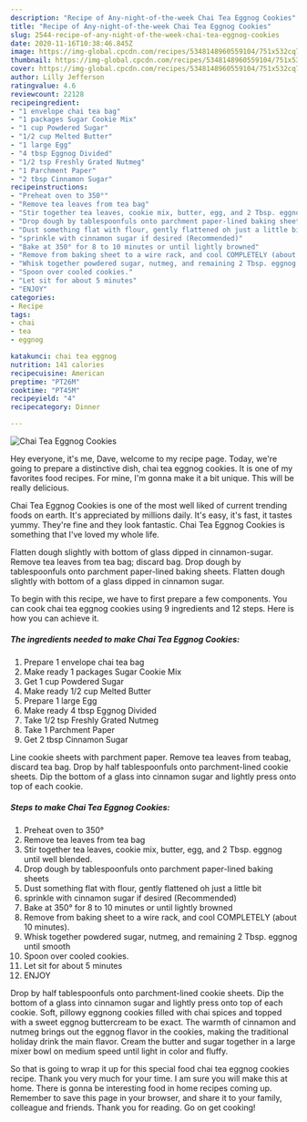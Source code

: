 ```yaml
---
description: "Recipe of Any-night-of-the-week Chai Tea Eggnog Cookies"
title: "Recipe of Any-night-of-the-week Chai Tea Eggnog Cookies"
slug: 2544-recipe-of-any-night-of-the-week-chai-tea-eggnog-cookies
date: 2020-11-16T10:38:46.845Z
image: https://img-global.cpcdn.com/recipes/5348148960559104/751x532cq70/chai-tea-eggnog-cookies-recipe-main-photo.jpg
thumbnail: https://img-global.cpcdn.com/recipes/5348148960559104/751x532cq70/chai-tea-eggnog-cookies-recipe-main-photo.jpg
cover: https://img-global.cpcdn.com/recipes/5348148960559104/751x532cq70/chai-tea-eggnog-cookies-recipe-main-photo.jpg
author: Lilly Jefferson
ratingvalue: 4.6
reviewcount: 22128
recipeingredient:
- "1 envelope chai tea bag"
- "1 packages Sugar Cookie Mix"
- "1 cup Powdered Sugar"
- "1/2 cup Melted Butter"
- "1 large Egg"
- "4 tbsp Eggnog Divided"
- "1/2 tsp Freshly Grated Nutmeg"
- "1 Parchment Paper"
- "2 tbsp Cinnamon Sugar"
recipeinstructions:
- "Preheat oven to 350°"
- "Remove tea leaves from tea bag"
- "Stir together tea leaves, cookie mix, butter, egg, and 2 Tbsp. eggnog until well blended."
- "Drop dough by tablespoonfuls onto parchment paper-lined baking sheets"
- "Dust something flat with flour, gently flattened oh just a little bit"
- "sprinkle with cinnamon sugar if desired (Recommended)"
- "Bake at 350° for 8 to 10 minutes or until lightly browned"
- "Remove from baking sheet to a wire rack, and cool COMPLETELY (about 10 minutes)."
- "Whisk together powdered sugar, nutmeg, and remaining 2 Tbsp. eggnog until smooth"
- "Spoon over cooled cookies."
- "Let sit for about 5 minutes"
- "ENJOY"
categories:
- Recipe
tags:
- chai
- tea
- eggnog

katakunci: chai tea eggnog 
nutrition: 141 calories
recipecuisine: American
preptime: "PT26M"
cooktime: "PT45M"
recipeyield: "4"
recipecategory: Dinner

---
```



![Chai Tea Eggnog Cookies](https://img-global.cpcdn.com/recipes/5348148960559104/751x532cq70/chai-tea-eggnog-cookies-recipe-main-photo.jpg)

Hey everyone, it's me, Dave, welcome to my recipe page. Today, we're going to prepare a distinctive dish, chai tea eggnog cookies. It is one of my favorites food recipes. For mine, I'm gonna make it a bit unique. This will be really delicious.

Chai Tea Eggnog Cookies is one of the most well liked of current trending foods on earth. It's appreciated by millions daily. It's easy, it's fast, it tastes yummy. They're fine and they look fantastic. Chai Tea Eggnog Cookies is something that I've loved my whole life.

Flatten dough slightly with bottom of glass dipped in cinnamon-sugar. Remove tea leaves from tea bag; discard bag. Drop dough by tablespoonfuls onto parchment paper-lined baking sheets. Flatten dough slightly with bottom of a glass dipped in cinnamon sugar.


To begin with this recipe, we have to first prepare a few components. You can cook chai tea eggnog cookies using 9 ingredients and 12 steps. Here is how you can achieve it.

<!--inarticleads1-->

##### The ingredients needed to make Chai Tea Eggnog Cookies:

1. Prepare 1 envelope chai tea bag
1. Make ready 1 packages Sugar Cookie Mix
1. Get 1 cup Powdered Sugar
1. Make ready 1/2 cup Melted Butter
1. Prepare 1 large Egg
1. Make ready 4 tbsp Eggnog Divided
1. Take 1/2 tsp Freshly Grated Nutmeg
1. Take 1 Parchment Paper
1. Get 2 tbsp Cinnamon Sugar


Line cookie sheets with parchment paper. Remove tea leaves from teabag, discard tea bag. Drop by half tablespoonfuls onto parchment-lined cookie sheets. Dip the bottom of a glass into cinnamon sugar and lightly press onto top of each cookie. 

<!--inarticleads2-->

##### Steps to make Chai Tea Eggnog Cookies:

1. Preheat oven to 350°
1. Remove tea leaves from tea bag
1. Stir together tea leaves, cookie mix, butter, egg, and 2 Tbsp. eggnog until well blended.
1. Drop dough by tablespoonfuls onto parchment paper-lined baking sheets
1. Dust something flat with flour, gently flattened oh just a little bit
1. sprinkle with cinnamon sugar if desired (Recommended)
1. Bake at 350° for 8 to 10 minutes or until lightly browned
1. Remove from baking sheet to a wire rack, and cool COMPLETELY (about 10 minutes).
1. Whisk together powdered sugar, nutmeg, and remaining 2 Tbsp. eggnog until smooth
1. Spoon over cooled cookies.
1. Let sit for about 5 minutes
1. ENJOY


Drop by half tablespoonfuls onto parchment-lined cookie sheets. Dip the bottom of a glass into cinnamon sugar and lightly press onto top of each cookie. Soft, pillowy eggnong cookies filled with chai spices and topped with a sweet eggnog buttercream to be exact. The warmth of cinnamon and nutmeg brings out the eggnog flavor in the cookies, making the traditional holiday drink the main flavor. Cream the butter and sugar together in a large mixer bowl on medium speed until light in color and fluffy. 

So that is going to wrap it up for this special food chai tea eggnog cookies recipe. Thank you very much for your time. I am sure you will make this at home. There is gonna be interesting food in home recipes coming up. Remember to save this page in your browser, and share it to your family, colleague and friends. Thank you for reading. Go on get cooking!
